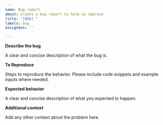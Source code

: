 ```yaml
---
name: Bug report
about: Create a bug report to help us improve
title: "[BUG] "
labels: bug
assignees: ''

---
```


**Describe the bug**

A clear and concise description of what the bug is.


**To Reproduce**

Steps to reproduce the behavior.
Please include code snippets and example inputs where needed.


**Expected behavior**

A clear and concise description of what you expected to happen.

**Additional context**

Add any other context about the problem here.
